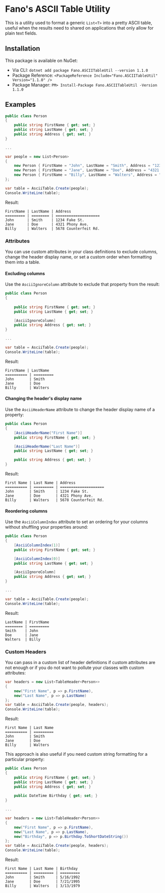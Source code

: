 # Fano's ASCII Table Utility
This is a utility used to format a generic `List<T>` into a pretty ASCII table, useful when the results need to shared on applications that only allow for plain text fields.

## Installation
This package is available on NuGet:
* Via CLI: `dotnet add package Fano.ASCIITableUtil --version 1.1.0`
* Package Reference: `<PackageReference Include="Fano.ASCIITableUtil" Version="1.1.0" />`
* Package Manager: `PM> Install-Package Fano.ASCIITableUtil -Version 1.1.0`

## Examples
```c#
public class Person
{
    public string FirstName { get; set; }
    public string LastName { get; set; }
    public string Address { get; set; }
}

...

var people = new List<Person>
{
    new Person { FirstName = "John", LastName = "Smith", Address = "1234 Fake St." },
    new Person { FirstName = "Jane", LastName = "Doe", Address = "4321 Phony Ave."  },
    new Person { FirstName = "Billy", LastName = "Walters", Address = "5678 Counterfeit Rd."  }
};

var table = AsciiTable.Create(people);
Console.WriteLine(table);
```

Result:
```
FirstName | LastName | Address
========= | ======== | ====================
John      | Smith    | 1234 Fake St.
Jane      | Doe      | 4321 Phony Ave.
Billy     | Walters  | 5678 Counterfeit Rd.
```

### Attributes
You can use custom attributes in your class definitions to exclude columns, change the header display name, or set a custom order when formatting them into a table.


#### Excluding columns
Use the `AsciiIgnoreColumn` attribute to exclude that property from the result:
```c#
public class Person
{
    
    public string FirstName { get; set; }
    public string LastName { get; set; }

    [AsciiIgnoreColumn]
    public string Address { get; set; }
}

...

var table = AsciiTable.Create(people);
Console.WriteLine(table);
```

Result:
```
FirstName | LastName
========== | =========
John       | Smith
Jane       | Doe
Billy      | Walters
```

#### Changing the header's display name
Use the `AsciiHeaderName` attribute to change the header display name of a property:

```c#
public class Person
{
    [AsciiHeaderName("First Name")]
    public string FirstName { get; set; }

    [AsciiHeaderName("Last Name")]
    public string LastName { get; set; }

    public string Address { get; set; }
}
```

Result:
```
First Name | Last Name | Address
========== | ========= | ====================
John       | Smith     | 1234 Fake St.
Jane       | Doe       | 4321 Phony Ave.
Billy      | Walters   | 5678 Counterfeit Rd.
```

#### Reordering columns
Use the `AsciiColumnIndex` attribute to set an ordering for your columns without shuffling your properties around:

```c#
public class Person
{
    [AsciiColumnIndex(1)]
    public string FirstName { get; set; }

    [AsciiColumnIndex(0)]
    public string LastName { get; set; }

    [AsciiIgnoreColumn]
    public string Address { get; set; }
}

...

var table = AsciiTable.Create(people);
Console.WriteLine(table);
```

Result:
```
LastName | FirstName
======== | =========
Smith    | John
Doe      | Jane
Walters  | Billy
```

### Custom Headers
You can pass in a custom list of header definitions if custom attributes are not enough or if you do not want to pollute your classes with custom attributes:

```c#
var headers = new List<TableHeader<Person>>
{
    new("First Name", p => p.FirstName),
    new("Last Name", p => p.LastName)
};
var table = AsciiTable.Create(people, headers);
Console.WriteLine(table);
```

Result:
```
First Name | Last Name
========== | =========
John       | Smith
Jane       | Doe
Billy      | Walters
```

This approach is also useful if you need custom string formatting for a particular property:
```c#
public class Person
{
    public string FirstName { get; set; }
    public string LastName { get; set; }
    public string Address { get; set; }
    
    public DateTime Birthday { get; set; }
}

...

var headers = new List<TableHeader<Person>>
{
    new("First Name", p => p.FirstName),
    new("Last Name", p => p.LastName),
    new("Birthday", p => p.Birthday.ToShortDateString())
};
var table = AsciiTable.Create(people, headers);
Console.WriteLine(table);
```

Result:
```
First Name | Last Name | Birthday
========== | ========= | =========
John       | Smith     | 5/16/1992
Jane       | Doe       | 7/21/1995
Billy      | Walters   | 3/13/1979
```
